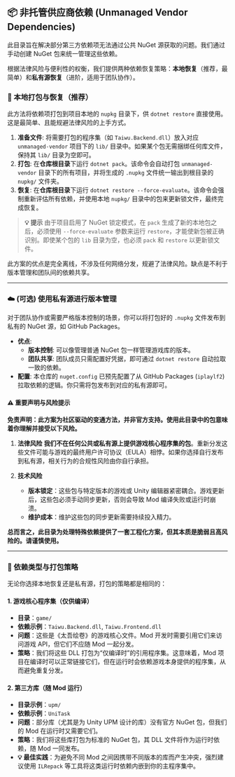 ## 📦 非托管供应商依赖 (Unmanaged Vendor Dependencies)

此目录旨在解决部分第三方依赖项无法通过公共 NuGet 源获取的问题。我们通过手动创建 NuGet 包来统一管理这些依赖。

根据法律风险与便利性的权衡，我们提供两种依赖恢复策略：**本地恢复**（推荐，最简单）和**私有源恢复**（进阶，适用于团队协作）。

### 🚀 本地打包与恢复（推荐）

此方法将依赖项打包到项目本地的 `nupkg` 目录下，供 `dotnet restore` 直接使用。这是最简单、且能规避法律风险的上手方式。

1.  **准备文件**: 将需要打包的程序集（如 `Taiwu.Backend.dll`）放入对应 `unmanaged-vendor` 项目下的 `lib/` 目录中。如果某个包无需捆绑任何库文件，保持其 `lib/` 目录为空即可。
2.  **打包**: 在**仓库根目录**下运行 `dotnet pack`。该命令会自动打包 `unmanaged-vendor` 目录下的所有项目，并将生成的 `.nupkg` 文件统一输出到根目录的 `nupkg/` 文件夹。
3.  **恢复**: 在**仓库根目录**下运行 `dotnet restore --force-evaluate`。该命令会强制重新评估所有依赖，并使用本地 `nupkg/` 目录中的包来更新锁文件，最终完成恢复。

> **💡 提示**
> 由于项目启用了 NuGet 锁定模式，在 `pack` 生成了新的本地包之后，必须使用 `--force-evaluate` 参数来运行 `restore`，才能使新包被正确识别。即使某个包的 `lib` 目录为空，也必须 `pack` 和 `restore` 以更新锁文件。

此方案的优点是完全离线，不涉及任何网络分发，规避了法律风险。缺点是不利于版本管理和团队间的依赖共享。

---

### ☁️ (可选) 使用私有源进行版本管理

对于团队协作或需要严格版本控制的场景，你可以将打包好的 `.nupkg` 文件发布到私有的 NuGet 源，如 GitHub Packages。

- **优点**:
  - **版本控制**: 可以像管理普通 NuGet 包一样管理游戏库的版本。
  - **团队共享**: 团队成员只需配置好凭据，即可通过 `dotnet restore` 自动拉取一致的依赖。
- **配置**:
  本仓库的 `nuget.config` 已预先配置了从 GitHub Packages (`iplaylf2`) 拉取依赖的逻辑。你只需将包发布到对应的私有源即可。

#### ⚠️ 重要声明与风险提示

**免责声明：此方案为社区驱动的变通方法，并非官方支持。使用此目录中的包意味着你理解并接受以下风险。**

1.  **法律风险**
    **我们不在任何公共或私有源上提供游戏核心程序集的包**。重新分发这些文件可能与游戏的最终用户许可协议（EULA）相悖。如果你选择自行发布到私有源，相关行为的合规性风险由你自行承担。

2.  **技术风险**
    - **版本锁定**：这些包与特定版本的游戏或 Unity 编辑器紧密耦合。游戏更新后，这些包必须手动同步更新，否则会导致 Mod 编译失败或运行时崩溃。
    - **维护成本**：维护这些包的同步更新需要持续投入精力。

**总而言之，此目录为处理特殊依赖提供了一套工程化方案，但其本质是脆弱且高风险的。请谨慎使用。**

---

### 🧬 依赖类型与打包策略

无论你选择本地恢复还是私有源，打包的策略都是相同的：

#### 1. 游戏核心程序集（仅供编译）
- **目录**：`game/`
- **依赖示例**：`Taiwu.Backend.dll`, `Taiwu.Frontend.dll`
- **问题**：这些是《太吾绘卷》的游戏核心文件。Mod 开发时需要引用它们来访问游戏 API，但它们不应随 Mod 一起分发。
- **策略**：我们将这些 DLL 打包为“仅编译时”的引用程序集。这意味着，Mod 项目在编译时可以正常链接它们，但在运行时会依赖游戏本身提供的程序集，从而避免重复分发。

#### 2. 第三方库（随 Mod 运行）
- **目录示例**：`upm/`
- **依赖示例**：`UniTask`
- **问题**：部分库（尤其是为 Unity UPM 设计的库）没有官方 NuGet 包，但我们的 Mod 在运行时又需要它们。
- **策略**：我们将这些库打包为标准的 NuGet 包，其 DLL 文件将作为运行时依赖，随 Mod 一同发布。
- **💡 最佳实践**：为避免不同 Mod 之间因携带不同版本的库而产生冲突，强烈建议使用 `ILRepack` 等工具将这类运行时依赖内嵌到你的主程序集中。